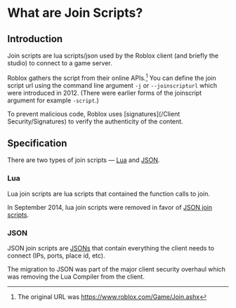# What are Join Scripts?

## Introduction

Join scripts are lua scripts/json used by the Roblox client (and briefly the studio) to connect to a game server.

Roblox gathers the script from their online APIs.[^1] You can define the join script url using the command line argument `-j` or `--joinscripturl` which were introduced in 2012. (There were earlier forms of the joinscript argument for example `-script`.)

To prevent malicious code, Roblox uses [signatures](/Client Security/Signatures) to verify the authenticity of the content.

## Specification
There are two types of join scripts — [Lua](#lua) and [JSON](#json).
### Lua

Lua join scripts are lua scripts that contained the function calls to join.

In September 2014, lua join scripts were removed in favor of [JSON join scripts](#json).

### JSON

JSON join scripts are [JSONs](https://en.wikipedia.org/wiki/JSON) that contain everything the client needs to connect (IPs, ports, place id, etc).

The migration to JSON was part of the major client security overhaul which was removing the Lua Compiler from the client.

[^1]: The original URL was https://www.roblox.com/Game/Join.ashx
